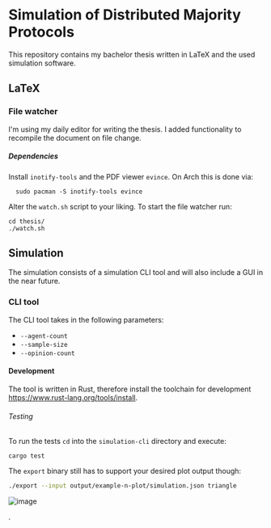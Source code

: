 # Simulation of Distributed Majority Protocols
This repository contains my bachelor thesis written in LaTeX and the used simulation software.

## LaTeX

### File watcher
I'm using my daily editor for writing the thesis. I added functionality to recompile the document
on file change.

##### Dependencies
Install `inotify-tools` and the PDF viewer `evince`. On Arch this is done via:
```
  sudo pacman -S inotify-tools evince
```

Alter the `watch.sh` script to your liking. To start the file watcher run:

```
cd thesis/
./watch.sh
```

## Simulation
The simulation consists of a simulation CLI tool and will also include a GUI in the near future.

### CLI tool
The CLI tool takes in the following parameters:
- `--agent-count`
- `--sample-size`
- `--opinion-count`

#### Development
The tool is written in Rust, therefore install the toolchain for development <https://www.rust-lang.org/tools/install>.
###### Testing
To run the tests `cd` into the `simulation-cli` directory and execute:
```
cargo test
```

The `export` binary still has to support your desired plot output though:
```bash
./export --input output/example-n-plot/simulation.json triangle
```
![image](https://github.com/tomgroenwoldt/simulation-suite-j-majority/assets/70777530/f524217b-5720-49cc-8c0f-a892021357f1)

.
